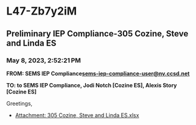 # L47-Zb7y2iM
## Preliminary IEP Compliance-305 Cozine, Steve and Linda ES
### May 8, 2023, 2:52:21 PM
**FROM: SEMS IEP Compliance<sems-iep-compliance-user@nv.ccsd.net>**

**TO: to SEMS IEP Compliance, Jodi Notch [Cozine ES], Alexis Story [Cozine ES]**


Greetings, 





* [Attachment: 305 Cozine, Steve and Linda ES.xlsx](L47-Zb7y2iM-attachment-1.xlsx)
